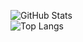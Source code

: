 ![GitHub Stats](https://github-readme-stats.vercel.app/api?username=daugustin&show_icons=true&locale=de)<br />
![Top Langs](https://github-readme-stats.vercel.app/api/top-langs/?username=daugustin&layout=compact)

<!--
**daugustin/daugustin** is a ✨ _special_ ✨ repository because its `README.md` (this file) appears on your GitHub profile.

Here are some ideas to get you started:

- 🔭 I’m currently working on ...
- 🌱 I’m currently learning ...
- 👯 I’m looking to collaborate on ...
- 🤔 I’m looking for help with ...
- 💬 Ask me about ...
- 📫 How to reach me: ...
- 😄 Pronouns: ...
- ⚡ Fun fact: ...
-->

